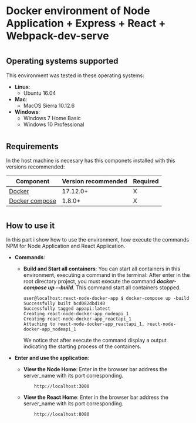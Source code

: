 # Docker environment of Node Application + Express + React + Webpack-dev-serve


#
## Operating systems supported

This environment was tested in these operating systems:

- **Linux**:
    - Ubuntu 16.04
- **Mac**:
    - MacOS Sierra 10.12.6
- **Windows**:
    - Windows 7 Home Basic
    - Windows 10 Professional
#
## Requirements

In the host machine is necesary has this componets installed with this versions recommended:



| Component | Version recommended | Required |
| -------- | -------- | -------- |
| [Docker](https://docs.docker.com/install/)     | 17.12.0+     | X     |
| [Docker compose](https://docs.docker.com/compose/install/)     | 1.8.0+     | X     |


#
## How to use it
In this part i show how to use the environment, how execute the commands NPM for Node Application and React Application.

- **Commands**:
        
    - **Build and Start all containers**:
        You can start all containers in this environment, executing a command in the terminal:
        After enter in the root directory project, you must execute the command ***docker-compose up --build***. This command start all containers stopped.
        ```
        user@localhost:react-node-docker-app $ docker-compose up -build
        Successfully built bcd082dbd140
        Successfully tagged appapi:latest
        Creating react-node-docker-app_nodeapi_1
        Creating react-node-docker-app_reactapi_1
        Attaching to react-node-docker-app_reactapi_1, react-node-docker-app_nodeapi_1
        ```
         We notice that after execute the command display a output indicating the starting process of the containers.
         
- **Enter and use the application**:
        
    - **View the Node Home**:
        Enter in the browser bar address the server_name with its port corresponding.
        ```
            http://localhost:3000
        ```
        
    - **View the React Home**:
        Enter in the browser bar address the server_name with its port corresponding.
        ```
            http://localhost:8080
        ```
